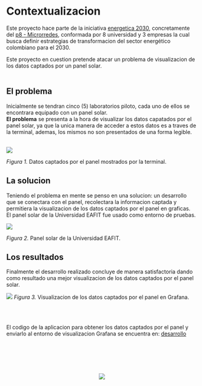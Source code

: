 # Contextualizacion
Este proyecto hace parte de la iniciativa [energetica 2030](https://www.energetica2030.co/), concretamente del [p8 - Microrredes](https://www.energetica2030.co/p8-microrredes/), conformada por 8 universidad y 3 empresas la cual busca definir estrategias de transformacion del sector energético colombiano para el 2030. 

Este proyecto en cuestion pretende atacar un problema de visualizacion de los datos captados por un panel solar.
<br></br>

## El problema
Inicialmente se tendran cinco (5) laboratorios piloto, cada uno de ellos se encontrara equipado con un panel solar.  
**El problema** se presenta a la hora de visualizar los datos capatados por el panel solar, ya que la unica manera de acceder a estos datos es a traves de la terminal, ademas, los mismos no son presentados de una forma legible.
<br></br>

![](https://github.com/spuertaf/energetica2030/blob/main/recursos/datosPanelTerminal.png)

*Figura 1.* Datos captados por el panel mostrados por la terminal. 

## La solucion
Teniendo el problema en mente se penso en una solucion: un desarrollo que se conectara con el panel, recolectara la informacion captada y permitiera la visualizacion de los datos captados por el panel en graficas.  
El panel solar de la Universidad EAFIT fue usado como entorno de pruebas.

![](https://github.com/spuertaf/energetica2030/blob/main/recursos/panelSolarEAFIT.png)

*Figura 2.* Panel solar de la Universidad EAFIT.

## Los resultados
Finalmente el desarrollo realizado concluye de manera satisfactoria dando como resultado una mejor visualizacion de los datos captados por el panel solar.

![](https://github.com/spuertaf/energetica2030/blob/main/recursos/graficasGrafana.png)
*Figura 3.* Visualizacion de los datos captados por el panel en Grafana.

<br></br>

El codigo de la aplicacion para obtener los datos captados por el panel y enviarlo al entorno de visualizacion Grafana se encuentra en: [desarrollo](https://github.com/spuertaf/energetica2030/tree/main/desarrollo)

<br></br>
<br></br>

<p align="center">
<img src="https://github.com/spuertaf/energetica2030/blob/main/recursos/energeticaEAFIT.png">
</p>
